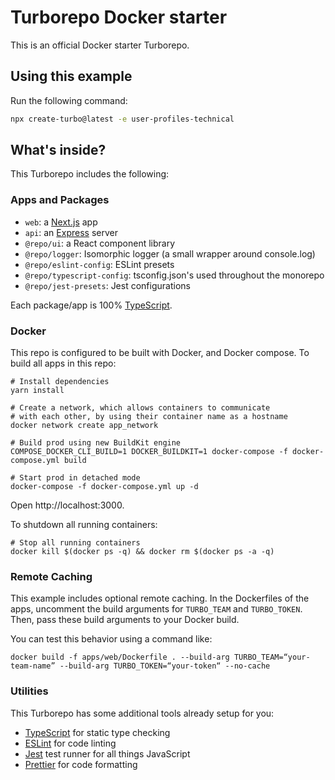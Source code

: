 # Turborepo Docker starter

This is an official Docker starter Turborepo.

## Using this example

Run the following command:

```sh
npx create-turbo@latest -e user-profiles-technical
```

## What's inside?

This Turborepo includes the following:

### Apps and Packages

- `web`: a [Next.js](https://nextjs.org/) app
- `api`: an [Express](https://expressjs.com/) server
- `@repo/ui`: a React component library
- `@repo/logger`: Isomorphic logger (a small wrapper around console.log)
- `@repo/eslint-config`: ESLint presets
- `@repo/typescript-config`: tsconfig.json's used throughout the monorepo
- `@repo/jest-presets`: Jest configurations

Each package/app is 100% [TypeScript](https://www.typescriptlang.org/).

### Docker

This repo is configured to be built with Docker, and Docker compose. To build all apps in this repo:

```
# Install dependencies
yarn install

# Create a network, which allows containers to communicate
# with each other, by using their container name as a hostname
docker network create app_network

# Build prod using new BuildKit engine
COMPOSE_DOCKER_CLI_BUILD=1 DOCKER_BUILDKIT=1 docker-compose -f docker-compose.yml build

# Start prod in detached mode
docker-compose -f docker-compose.yml up -d
```

Open http://localhost:3000.

To shutdown all running containers:

```
# Stop all running containers
docker kill $(docker ps -q) && docker rm $(docker ps -a -q)
```

### Remote Caching

This example includes optional remote caching. In the Dockerfiles of the apps, uncomment the build arguments for `TURBO_TEAM` and `TURBO_TOKEN`. Then, pass these build arguments to your Docker build.

You can test this behavior using a command like:

`docker build -f apps/web/Dockerfile . --build-arg TURBO_TEAM=“your-team-name” --build-arg TURBO_TOKEN=“your-token“ --no-cache`

### Utilities

This Turborepo has some additional tools already setup for you:

- [TypeScript](https://www.typescriptlang.org/) for static type checking
- [ESLint](https://eslint.org/) for code linting
- [Jest](https://jestjs.io) test runner for all things JavaScript
- [Prettier](https://prettier.io) for code formatting
